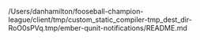 /Users/danhamilton/fooseball-champion-league/client/tmp/custom_static_compiler-tmp_dest_dir-RoO0sPVq.tmp/ember-qunit-notifications/README.md